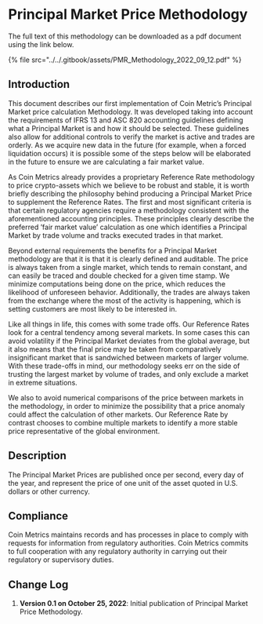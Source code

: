 # Principal Market Price Methodology

The full text of this methodology can be downloaded as a pdf document using the link below.&#x20;

{% file src="../../.gitbook/assets/PMR_Methodology_2022_09_12.pdf" %}

## Introduction

This document describes our first implementation of Coin Metric’s Principal Market price calculation Methodology. It was developed taking into account the requirements of IFRS 13 and ASC 820 accounting guidelines defining what a Principal Market is and how it should be selected. These guidelines also allow for additional controls to verify the market is active and trades are orderly. As we acquire new data in the future (for example, when a forced liquidation occurs) it is possible some of the steps below will be elaborated in the future to ensure we are calculating a fair market value.&#x20;

As Coin Metrics already provides a proprietary Reference Rate methodology to price crypto-assets which we believe to be robust and stable, it is worth briefly describing the philosophy behind producing a Principal Market Price to supplement the Reference Rates. The first and most significant criteria is that certain regulatory agencies require a methodology consistent with the aforementioned accounting principles. These principles clearly describe the preferred ’fair market value’ calculation as one which identifies a Principal Market by trade volume and tracks executed trades in that market.&#x20;

Beyond external requirements the benefits for a Principal Market methodology are that it is that it is clearly defined and auditable. The price is always taken from a single market, which tends to remain constant, and can easily be traced and double checked for a given time stamp. We minimize computations being done on the price, which reduces the likelihood of unforeseen behavior. Additionally, the trades are always taken from the exchange where the most of the activity is happening, which is setting customers are most likely to be interested in.&#x20;

Like all things in life, this comes with some trade offs. Our Reference Rates look for a central tendency among several markets. In some cases this can avoid volatility if the Principal Market deviates from the global average, but it also means that the final price may be taken from comparatively insignificant market that is sandwiched between markets of larger volume. With these trade-offs in mind, our methodology seeks err on the side of trusting the largest market by volume of trades, and only exclude a market in extreme situations.&#x20;

We also to avoid numerical comparisons of the price between markets in the methodology, in order to minimize the possibility that a price anomaly could affect the calculation of other markets. Our Reference Rate by contrast chooses to combine multiple markets to identify a more stable price representative of the global environment.

## Description

The Principal Market Prices are published once per second, every day of the year, and represent the price of one unit of the asset quoted in U.S. dollars or other currency.

## Compliance

Coin Metrics maintains records and has processes in place to comply with requests for information from regulatory authorities. Coin Metrics commits to full cooperation with any regulatory authority in carrying out their regulatory or supervisory duties.

## Change Log

1. **Version 0.1 on October 25, 2022**: Initial publication of Principal Market Price Methodology.
